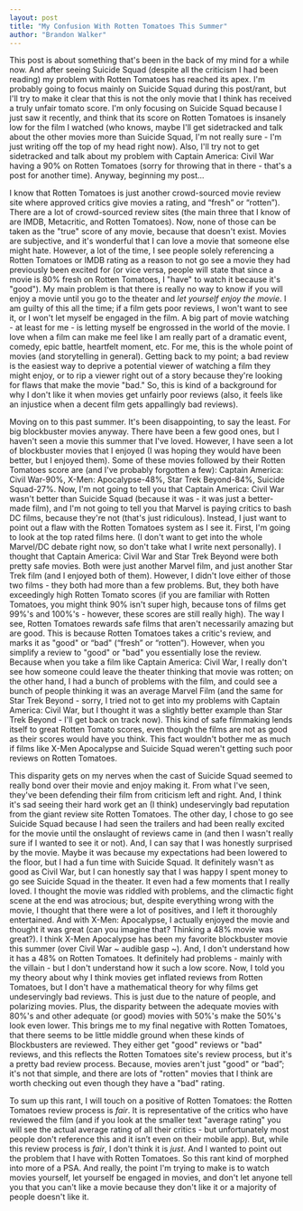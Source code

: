 ```yaml
---
layout: post
title: "My Confusion With Rotten Tomatoes This Summer"
author: "Brandon Walker"
---
```


This post is about something that's been in the back of my mind for a while now. And after seeing Suicide Squad (despite all the criticism I had been reading) my problem with Rotten Tomatoes has reached its apex. I'm probably going to focus mainly on Suicide Squad during this post/rant, but I'll try to make it clear that this is not the only movie that I think has received a truly unfair tomato score. I'm only focusing on Suicide Squad because I just saw it recently, and think that its score on Rotten Tomatoes is insanely low for the film I watched (who knows, maybe I'll get sidetracked and talk about the other movies more than Suicide Squad, I'm not really sure - I'm just writing off the top of my head right now). Also, I'll try not to get sidetracked and talk about my problem with Captain America: Civil War having a 90% on Rotten Tomatoes (sorry for throwing that in there - that's a post for another time). Anyway, beginning my post...

I know that Rotten Tomatoes is just another crowd-sourced movie review site where approved critics give movies a rating, and “fresh” or “rotten”). There are a lot of crowd-sourced review sites (the main three that I know of are IMDB, Metacritic, and Rotten Tomatoes). Now, none of those can be taken as the "true" score of any movie, because that doesn't exist. Movies are subjective, and it's wonderful that I can love a movie that someone else might hate. However, a lot of the time, I see people solely referencing a Rotten Tomatoes or IMDB rating as a reason to not go see a movie they had previously been excited for (or vice versa, people will state that since a movie is 80% fresh on Rotten Tomatoes, I "have" to watch it because it's "good"). My main problem is that there is really no way to know if you will enjoy a movie until you go to the theater and _let yourself enjoy the movie_. I am guilty of this all the time; if a film gets poor reviews, I won't want to see it, or I won't let myself be engaged in the film. A big part of movie watching - at least for me - is letting myself be engrossed in the world of the movie. I love when a film can make me feel like I am really part of a dramatic event, comedy, epic battle, heartfelt moment, etc. For me, this is the whole point of movies (and storytelling in general). Getting back to my point; a bad review is the easiest way to deprive a potential viewer of watching a film they might enjoy, or to rip a viewer right out of a story because they're looking for flaws that make the movie "bad." So, this is kind of a background for why I don't like it when movies get unfairly poor reviews (also, it feels like an injustice when a decent film gets appallingly bad reviews).

Moving on to this past summer. It's been disappointing, to say the least. For big blockbuster movies anyway. There have been a few good ones, but I haven't seen a movie this summer that I've loved. However, I have seen a lot of blockbuster movies that I enjoyed (I was hoping they would have been better, but I enjoyed them). Some of these movies followed by their Rotten Tomatoes score are (and I've probably forgotten a few): Captain America: Civil War-90%, X-Men: Apocalypse-48%, Star Trek Beyond-84%, Suicide Squad-27%. Now, I'm not going to tell you that Captain America: Civil War wasn't better than Suicide Squad (because it was - it was just a better-made film), and I'm not going to tell you that Marvel is paying critics to bash DC films, because they're not (that's just ridiculous). Instead, I just want to point out a flaw with the Rotten Tomatoes system as I see it. First, I'm going to look at the top rated films here. (I don't want to get into the whole Marvel/DC debate right now, so don't take what I write next personally). I thought that Captain America: Civil War and Star Trek Beyond were both pretty safe movies. Both were just another Marvel film, and just another Star Trek film (and I enjoyed both of them). However, I didn't love either of those two films - they both had more than a few problems. But, they both have exceedingly high Rotten Tomato scores (if you are familiar with Rotten Tomatoes, you might think 90% isn't super high, because tons of films get 99%'s and 100%'s - however, these scores are still really high). The way I see, Rotten Tomatoes rewards safe films that aren't necessarily amazing but are good. This is because Rotten Tomatoes takes a critic's review, and marks it as "good" or “bad" (“fresh” or “rotten”). However, when you simplify a review to "good" or "bad" you essentially lose the review. Because when you take a film like Captain America: Civil War, I really don't see how someone could leave the theater thinking that movie was rotten; on the other hand, I had a bunch of problems with the film, and could see a bunch of people thinking it was an average Marvel Film (and the same for Star Trek Beyond - sorry, I tried not to get into my problems with Captain America: Civil War, but I thought it was a slightly better example than Star Trek Beyond - I'll get back on track now). This kind of safe filmmaking lends itself to great Rotten Tomato scores, even though the films are not as good as their scores would have you think. This fact wouldn't bother me as much if films like X-Men Apocalypse and Suicide Squad weren't getting such poor reviews on Rotten Tomatoes.

This disparity gets on my nerves when the cast of Suicide Squad seemed to really bond over their movie and enjoy making it. From what I've seen, they've been defending their film from criticism left and right. And, I think it's sad seeing their hard work get an (I think) undeservingly bad reputation from the giant review site Rotten Tomatoes. The other day, I chose to go see Suicide Squad because I had seen the trailers and had been really excited for the movie until the onslaught of reviews came in (and then I wasn't really sure if I wanted to see it or not). And, I can say that I was honestly surprised by the movie. Maybe it was because my expectations had been lowered to the floor, but I had a fun time with Suicide Squad. It definitely wasn't as good as Civil War, but I can honestly say that I was happy I spent money to go see Suicide Squad in the theater. It even had a few moments that I really loved. I thought the movie was riddled with problems, and the climactic fight scene at the end was atrocious; but, despite everything wrong with the movie, I thought that there were a lot of positives, and I left it thoroughly entertained. And with X-Men: Apocalypse, I actually enjoyed the movie and thought it was great (can you imagine that? Thinking a 48% movie was great?). I think X-Men Apocalypse has been my favorite blockbuster movie this summer (over Civil War ~ audible gasp ~). And, I don't understand how it has a 48% on Rotten Tomatoes. It definitely had problems - mainly with the villain - but I don't understand how it such a low score. Now, I told you my theory about why I think movies get inflated reviews from Rotten Tomatoes, but I don't have a mathematical theory for why films get undeservingly bad reviews. This is just due to the nature of people, and polarizing movies. Plus, the disparity between the adequate movies with 80%'s and other adequate (or good) movies with 50%'s make the 50%'s look even lower. This brings me to my final negative with Rotten Tomatoes, that there seems to be little middle ground when these kinds of Blockbusters are reviewed. They either get "good" reviews or "bad" reviews, and this reflects the Rotten Tomatoes site's review process, but it's a pretty bad review process. Because, movies aren't just "good" or “bad”; it's not that simple, and there are lots of "rotten" movies that I think are worth checking out even though they have a "bad" rating.

To sum up this rant, I will touch on a positive of Rotten Tomatoes: the Rotten Tomatoes review process is _fair_. It is representative of the critics who have reviewed the film (and if you look at the smaller text "average rating" you will see the actual average rating of all their critics - but unfortunately most people don't reference this and it isn’t even on their mobile app). But, while this review process is _fair_, I don't think it is _just_. And I wanted to point out the problem that I have with Rotten Tomatoes. So this rant kind of morphed into more of a PSA. And really, the point I'm trying to make is to watch movies yourself, let yourself be engaged in movies, and don't let anyone tell you that you can't like a movie because they don't like it or a majority of people doesn't like it.
